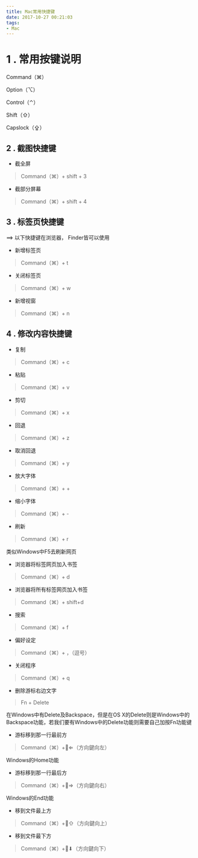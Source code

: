 ```yaml
---
title: Mac常用快捷键
date: 2017-10-27 00:21:03
tags:
- Mac
---
```


# 1 . 常用按键说明

Command（⌘）

Option（⌥）

Control（⌃）

Shift（⇧）

Capslock（⇪）

## 2 . 截图快捷键

* 截全屏
>  Command（⌘）+ shift + 3

* 截部分屏幕
> Command（⌘）+ shift + 4

## 3 . 标签页快捷键
==> 以下快捷键在浏览器， Finder皆可以使用

* 新增标签页
> Command（⌘）+ t

* 关闭标签页
> Command（⌘）+ w

*  新增视窗
> Command（⌘）+ n

## 4 . 修改内容快捷键

* 复制
> Command（⌘）+ c

* 粘贴
> Command（⌘）+ v

* 剪切
> Command（⌘）+ x

* 回退
> Command（⌘）+ z

* 取消回退
> Command（⌘）+ y

* 放大字体
> Command（⌘）+ +

* 缩小字体
> Command（⌘）+ -

* 刷新
> Command（⌘）+ r

 类似Windows中F5去刷新网页

* 浏览器将标签网页加入书签
> Command（⌘）+ d

* 浏览器将所有标签网页加入书签
> Command（⌘）+ shift+d

* 搜索
> Command（⌘）+ f

* 偏好设定
> Command（⌘）+ ，（逗号）

* 关闭程序
> Command（⌘）+ q

* 删除游标右边文字
> Fn + Delete

在Windows中有Delete及Backspace，但是在OS X的Delete则是Windows中的Backspace功能，若我们要有Windows中的Delete功能则需要自己加按Fn功能键

* 游标移到那一行最前方
> Command（⌘）+⇐（方向鍵向左）

Windows的Home功能

* 游标移到那一行最后方
> Command（⌘）+⇒（方向鍵向右）

Windows的End功能

* 移到文件最上方
> Command（⌘）+⇧（方向鍵向上）

* 移到文件最下方
> Command（⌘）+⬇︎（方向鍵向下）
